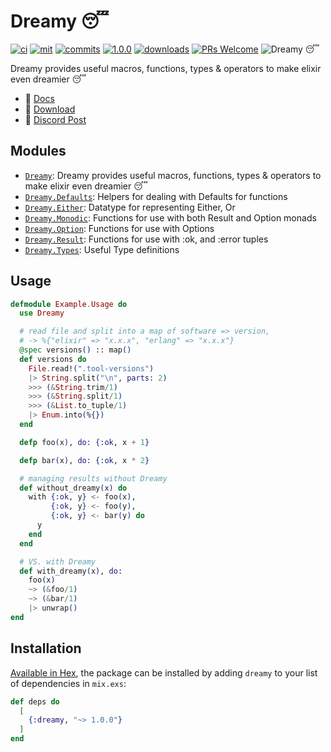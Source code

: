 # Dreamy 😴

[![ci](https://github.com/bwireman/dreamy/actions/workflows/elixir.yml/badge.svg?branch=main)](https://github.com/bwireman/dreamy/actions/workflows/elixir.yml)
[![mit](https://img.shields.io/github/license/bwireman/dreamy?color=brightgreen)](https://github.com/bwireman/dreamy/blob/main/LICENSE)
[![commits](https://img.shields.io/github/last-commit/bwireman/dreamy)](https://github.com/bwireman/dreamy/commit/main)
[![1.0.0](https://img.shields.io/hexpm/v/dreamy?color=brightgreen&style=flat)](https://hexdocs.pm/dreamy/readme.html)
[![downloads](https://img.shields.io/hexpm/dt/dreamy?color=brightgreen)](https://hex.pm/packages/dreamy/)
[![PRs Welcome](https://img.shields.io/badge/PRs-welcome-brightgreen)](http://makeapullrequest.com)
![Dreamy 😴](https://img.shields.io/badge/Dreamy%20%F0%9F%98%B4-blue)

Dreamy provides useful macros, functions, types & operators to make elixir even dreamier 😴

- 📔 [Docs](https://hexdocs.pm/dreamy/readme.html)
- 💾 [Download](https://hex.pm/packages/dreamy)
- 👾 [Discord Post](https://discord.com/channels/269508806759809042/1198686632988127344/1198686632988127344)

## Modules

- [`Dreamy`](https://hexdocs.pm/dreamy/Dreamy.html): Dreamy provides useful macros, functions, types & operators to make elixir even dreamier 😴
- [`Dreamy.Defaults`](https://hexdocs.pm/dreamy/Dreamy.Defaults.html): Helpers for dealing with Defaults for functions
- [`Dreamy.Either`](https://hexdocs.pm/dreamy/Dreamy.Either.html): Datatype for representing Either, Or
- [`Dreamy.Monodic`](https://hexdocs.pm/dreamy/Dreamy.Monodic.html): Functions for use with both Result and Option monads
- [`Dreamy.Option`](https://hexdocs.pm/dreamy/Dreamy.Option.html): Functions for use with Options
- [`Dreamy.Result`](https://hexdocs.pm/dreamy/Dreamy.Result.html): Functions for use with :ok, and :error tuples
- [`Dreamy.Types`](https://hexdocs.pm/dreamy/Dreamy.Types.html): Useful Type definitions

## Usage

```elixir
defmodule Example.Usage do
  use Dreamy

  # read file and split into a map of software => version,
  # -> %{"elixir" => "x.x.x", "erlang" => "x.x.x"}
  @spec versions() :: map()
  def versions do
    File.read!(".tool-versions")
    |> String.split("\n", parts: 2)
    >>> (&String.trim/1)
    >>> (&String.split/1)
    >>> (&List.to_tuple/1)
    |> Enum.into(%{})
  end

  defp foo(x), do: {:ok, x + 1}

  defp bar(x), do: {:ok, x * 2}

  # managing results without Dreamy
  def without_dreamy(x) do
    with {:ok, y} <- foo(x),
         {:ok, y} <- foo(y),
         {:ok, y} <- bar(y) do
      y
    end
  end

  # VS. with Dreamy
  def with_dreamy(x), do:
    foo(x)
    ~> (&foo/1)
    ~> (&bar/1)
    |> unwrap()
end
```

## Installation

[Available in Hex](https://hex.pm/docs/publish), the package can be installed
by adding `dreamy` to your list of dependencies in `mix.exs`:

```elixir
def deps do
  [
    {:dreamy, "~> 1.0.0"}
  ]
end
```
